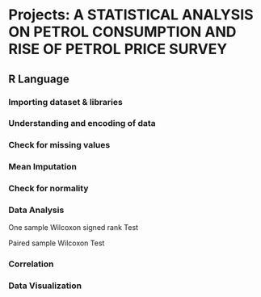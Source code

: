 # Projects: A STATISTICAL ANALYSIS ON PETROL CONSUMPTION AND RISE OF PETROL PRICE SURVEY

## R Language 

### Importing dataset & libraries

### Understanding and encoding of data

### Check for missing values

### Mean Imputation

### Check for normality

### Data Analysis

One sample Wilcoxon signed rank Test

Paired sample Wilcoxon Test

### Correlation

### Data Visualization


